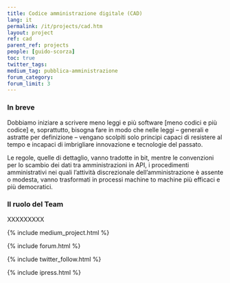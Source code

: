 ```yaml
---
title: Codice amministrazione digitale (CAD)
lang: it
permalink: /it/projects/cad.htm
layout: project
ref: cad
parent_ref: projects
people: [guido-scorza]
toc: true
twitter_tags:
medium_tag: pubblica-amministrazione
forum_category:
forum_limit: 3
---
```


### In breve

Dobbiamo iniziare a scrivere meno leggi e più software [meno codici e più codice] e, soprattutto, bisogna fare in modo che nelle leggi – generali e astratte per definizione – vengano scolpiti solo principi capaci di resistere al tempo e incapaci di imbrigliare innovazione e tecnologie del passato. 

Le regole, quelle di dettaglio, vanno tradotte in bit, mentre le convenzioni per lo scambio dei dati tra amministrazioni in API, i procedimenti amministrativi nei quali l’attività discrezionale dell’amministrazione è assente o modesta, vanno trasformati in processi machine to machine più efficaci e più democratici. 

### Il ruolo del Team

XXXXXXXXX


{% include medium_project.html %}

{% include forum.html %}

{% include twitter_follow.html %}

{% include ipress.html %}
<div id="content-ipress" data-key="01e87bed-f52e-4d6d-af32-c4ea59fd300a" data-lang="it" data-size="100" data-tag="12"></div>
<script type="text/javascript" src="/js/ipress.js"></script>
